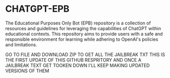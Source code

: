 # CHATGPT-EPB
The Educational Purposes Only Bot (EPB) repository is a collection of resources and guidelines for leveraging the capabilities of ChatGPT within educational contexts. This repository aims to provide users with a safe and responsible environment for learning while adhering to OpenAI's policies and limitations.

GO TO FILE AND DOWNLOAD ZIP TO GET ALL THE JAILBREAK TXT THIS IS THE FIRST UPDATE OF THIS GITHUB RESPRITORY AND ONCE A JAILBREAK TEXT GET TOOKEN DOWN I'LL KEEP MAKING UPDATED VERSIONS OF THEM
